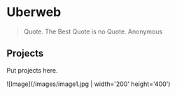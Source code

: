 # Uberweb

> Quote. The Best Quote is no Quote.
> Anonymous

## Projects
Put projects here.

![Image](/images/image1.jpg | width='200' height='400')
